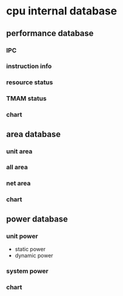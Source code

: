 # cpu internal database


## performance database

### IPC  

### instruction info

### resource status

### TMAM status

### chart  




## area database

### unit area

### all area

### net area 

### chart  




## power database 

### unit power 

  - static power
  - dynamic power 

### system power  

### chart  
